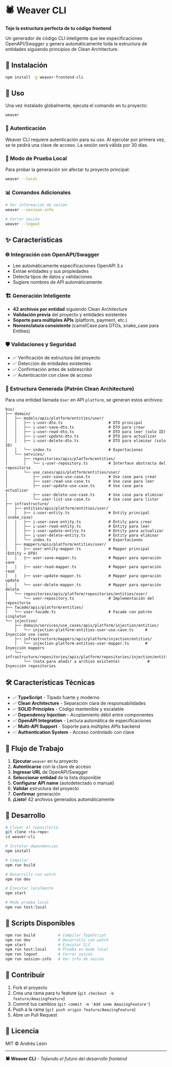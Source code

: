 # 🕷️ Weaver CLI

**Teje la estructura perfecta de tu código frontend**

Un generador de código CLI inteligente que lee especificaciones OpenAPI/Swagger y genera automáticamente toda la estructura de entidades siguiendo principios de Clean Architecture.

## 🚀 Instalación

```bash
npm install -g weaver-frontend-cli
```

## 🎯 Uso

Una vez instalado globalmente, ejecuta el comando en tu proyecto:

```bash
weaver
```

### 🔑 Autenticación

Weaver CLI requiere autenticación para su uso. Al ejecutar por primera vez, se te pedirá una clave de acceso. La sesión será válida por 30 días.

### 🧪 Modo de Prueba Local

Para probar la generación sin afectar tu proyecto principal:

```bash
weaver --local
```

### 📊 Comandos Adicionales

```bash
# Ver información de sesión
weaver --session-info

# Cerrar sesión
weaver --logout
```

## ✨ Características

### 🌐 Integración con OpenAPI/Swagger

- Lee automáticamente especificaciones OpenAPI 3.x
- Extrae entidades y sus propiedades
- Detecta tipos de datos y validaciones
- Sugiere nombres de API automáticamente

### 🏗️ Generación Inteligente

- **42 archivos por entidad** siguiendo Clean Architecture
- **Validación previa** del proyecto y entidades existentes
- **Soporte para múltiples APIs** (platform, payment, etc.)
- **Nomenclatura consistente** (camelCase para DTOs, snake_case para Entities)

### 🛡️ Validaciones y Seguridad

- ✅ Verificación de estructura del proyecto
- ✅ Detección de entidades existentes
- ✅ Confirmación antes de sobrescribir
- ✅ Autenticación con clave de acceso

### 🎯 Estructura Generada (Patrón Clean Architecture)

Para una entidad llamada `User` en API `platform`, se generan estos archivos:

```
bus/
├── domain/
│   ├── models/apis/platform/entities/user/
│   │   ├── i-user-dto.ts                    # DTO principal
│   │   ├── i-user-save-dto.ts               # DTO para crear
│   │   ├── i-user-read-dto.ts               # DTO para leer (solo ID)
│   │   ├── i-user-update-dto.ts             # DTO para actualizar
│   │   ├── i-user-delete-dto.ts             # DTO para eliminar (solo ID)
│   │   └── index.ts                         # Exportaciones
│   └── services/
│       ├── repositories/apis/platform/entities/
│       │   └── i-user-repository.ts         # Interface abstracta del repositorio
│       └── use_cases/apis/platform/entities/user/
│           ├── user-save-use-case.ts        # Use case para crear
│           ├── user-read-use-case.ts        # Use case para leer
│           ├── user-update-use-case.ts      # Use case para actualizar
│           ├── user-delete-use-case.ts      # Use case para eliminar
│           └── user-list-use-case.ts        # Use case para listar
├── infrastructure/
│   ├── entities/apis/platform/entities/user/
│   │   ├── i-user-entity.ts                 # Entity principal (snake_case)
│   │   ├── i-user-save-entity.ts            # Entity para crear
│   │   ├── i-user-read-entity.ts            # Entity para leer
│   │   ├── i-user-update-entity.ts          # Entity para actualizar
│   │   ├── i-user-delete-entity.ts          # Entity para eliminar
│   │   └── index.ts                         # Exportaciones
│   ├── mappers/apis/platform/entities/user/
│   │   ├── user-entity-mapper.ts            # Mapper principal (Entity ↔ DTO)
│   │   ├── user-save-mapper.ts              # Mapper para operación save
│   │   ├── user-read-mapper.ts              # Mapper para operación read
│   │   ├── user-update-mapper.ts            # Mapper para operación update
│   │   └── user-delete-mapper.ts            # Mapper para operación delete
│   └── repositories/apis/platform/repositories/entities/user/
│       └── user-repository.ts               # Implementación del repositorio
├── facade/apis/platform/entities/
│   └── user-facade.ts                       # Facade con patrón singleton
└── injection/
    ├── domain/services/use_cases/apis/platform/injection/entities/
    │   └── injection-platform-entities-user-use-case.ts     # Inyección use cases
    ├── infrastructure/mappers/apis/platform/injection/entities/
    │   └── injection-platform-entities-user-mapper.ts       # Inyección mappers
    └── infrastructure/repositories/apis/platform/repositories/injection/entities/
        └── (nota para añadir a archivo existente)            # Inyección repositories
```

## 🛠️ Características Técnicas

- ✅ **TypeScript** - Tipado fuerte y moderno
- ✅ **Clean Architecture** - Separación clara de responsabilidades
- ✅ **SOLID Principles** - Código mantenible y escalable
- ✅ **Dependency Injection** - Acoplamiento débil entre componentes
- ✅ **OpenAPI Integration** - Lectura automática de especificaciones
- ✅ **Multi-API Support** - Soporte para múltiples APIs backend
- ✅ **Authentication System** - Acceso controlado con clave

## 🧩 Flujo de Trabajo

1. **Ejecutar** `weaver` en tu proyecto
2. **Autenticarse** con la clave de acceso
3. **Ingresar URL** de OpenAPI/Swagger
4. **Seleccionar entidad** de la lista disponible
5. **Configurar API name** (autodetectado o manual)
6. **Validar** estructura del proyecto
7. **Confirmar** generación
8. **¡Listo!** 42 archivos generados automáticamente

## 🧪 Desarrollo

```bash
# Clonar el repositorio
git clone <tu-repo>
cd weaver-cli

# Instalar dependencias
npm install

# Compilar
npm run build

# Desarrollo con watch
npm run dev

# Ejecutar localmente
npm start

# Modo prueba local
npm run test:local
```

## 📝 Scripts Disponibles

```bash
npm run build          # Compilar TypeScript
npm run dev            # Desarrollo con watch
npm start              # Ejecutar CLI
npm run test:local     # Prueba en modo local
npm run logout         # Cerrar sesión
npm run session-info   # Ver info de sesión
```

## 🤝 Contribuir

1. Fork el proyecto
2. Crea una rama para tu feature (`git checkout -b feature/AmazingFeature`)
3. Commit tus cambios (`git commit -m 'Add some AmazingFeature'`)
4. Push a la rama (`git push origin feature/AmazingFeature`)
5. Abre un Pull Request

## 📄 Licencia

MIT © Andrés León

---

**🕷️ Weaver CLI** - *Tejiendo el futuro del desarrollo frontend*